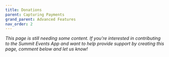 ```yaml
---
title: Donations
parent: Capturing Payments
grand_parent: Advanced Features
nav_order: 2
---
```



*This page is still needing some content. If you're interested in contributing to the Summit Events App and want to help provide support by creating this page, comment below and let us know!*
